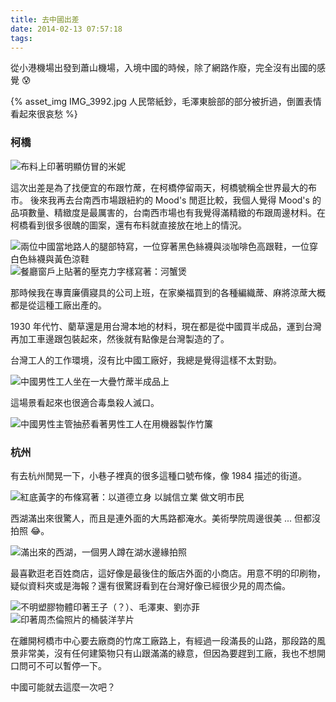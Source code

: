```yaml
---
title: 去中國出差
date: 2014-02-13 07:57:18
tags:
---
```


從小港機場出發到蕭山機場，入境中國的時候，除了網路作廢，完全沒有出國的感覺 😰

{% asset_img IMG_3992.jpg 人民幣紙鈔，毛澤東臉部的部分被折過，倒置表情看起來很哀愁 %}

<!--more-->

### 柯橋

<img src="IMG_3974.jpg" alt="布料上印著明顯仿冒的米妮" class="d-block mx-auto mb-3">

這次出差是為了找便宜的布跟竹蓆，在柯橋停留兩天，柯橋號稱全世界最大的布市。
後來我再去台南西市場跟紐約的 Mood's 閒逛比較，我個人覺得 Mood's 的品項數量、精緻度是最厲害的，台南西市場也有我覺得滿精緻的布跟周邊材料。在柯橋看到很多很醜的圖案，還有布料就直接放在地上的情況。

<img src="IMG_3846.jpg" alt="兩位中國當地路人的腿部特寫，一位穿著黑色絲襪與淡咖啡色高跟鞋，一位穿白色絲襪與黃色涼鞋" class="mb-3">

<img src="IMG_3844.jpg" alt="餐廳窗戶上貼著的壓克力字樣寫著：河蟹煲" class="d-block mx-auto mb-3">

那時候我在專賣廉價寢具的公司上班，在家樂福買到的各種編織蓆、麻將涼蓆大概都是從這種工廠出產的。

1930 年代竹、藺草還是用台灣本地的材料，現在都是從中國買半成品，運到台灣再加工車邊跟包裝起來，然後就有點像是台灣製造的了。

台灣工人的工作環境，沒有比中國工廠好，我總是覺得這樣不太對勁。

<img src="IMG_3922.jpg" alt="中國男性工人坐在一大疊竹蓆半成品上" class="d-block mx-auto mb-3">

這場景看起來也很適合毒梟殺人滅口。

<img src="IMG_3915.jpg" alt="中國男性主管抽菸看著男性工人在用機器製作竹簾" class="d-block mx-auto mb-3">

### 杭州

有去杭州閒晃一下，小巷子裡真的很多這種口號布條，像 1984 描述的街道。

<img src="IMG_4007.jpg" alt="紅底黃字的布條寫著：以道德立身 以誠信立業 做文明市民" class="d-block mx-auto mb-3">

西湖滿出來很驚人，而且是連外面的大馬路都淹水。美術學院周邊很美 ... 但都沒拍照 😂。

<img src="IMG_4016.jpg" alt="滿出來的西湖，一個男人蹲在湖水邊緣拍照" class="d-block mx-auto mb-3">

最喜歡逛老百姓商店，這好像是最後住的飯店外面的小商店。用意不明的印刷物，疑似資料夾或是海報？還有很驚訝看到在台灣好像已經很少見的周杰倫。

<img src="IMG_3979.jpg" alt="不明塑膠物體印著王子（？）、毛澤東、劉亦菲" class="d-block mx-auto mb-3">

<img src="IMG_3907.jpg" alt="印著周杰倫照片的桶裝洋芋片" class="d-block mx-auto mb-3">

在離開柯橋市中心要去廠商的竹席工廠路上，有經過一段滿長的山路，那段路的風景非常美，沒有任何建築物只有山跟滿滿的綠意，但因為要趕到工廠，我也不想開口問可不可以暫停一下。

中國可能就去這麼一次吧？
